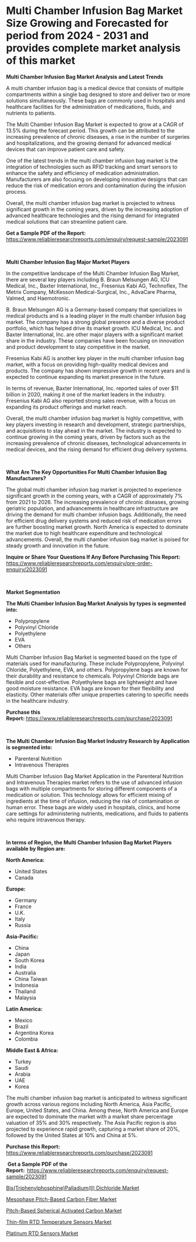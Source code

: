 <p><h1>Multi Chamber Infusion Bag Market Size Growing and Forecasted for period from 2024 - 2031 and provides complete market analysis of this market</h1></p><p><strong>Multi Chamber Infusion Bag Market Analysis and Latest Trends</strong></p>
<p><p>A multi chamber infusion bag is a medical device that consists of multiple compartments within a single bag designed to store and deliver two or more solutions simultaneously. These bags are commonly used in hospitals and healthcare facilities for the administration of medications, fluids, and nutrients to patients.</p><p>The Multi Chamber Infusion Bag Market is expected to grow at a CAGR of 13.5% during the forecast period. This growth can be attributed to the increasing prevalence of chronic diseases, a rise in the number of surgeries and hospitalizations, and the growing demand for advanced medical devices that can improve patient care and safety.</p><p>One of the latest trends in the multi chamber infusion bag market is the integration of technologies such as RFID tracking and smart sensors to enhance the safety and efficiency of medication administration. Manufacturers are also focusing on developing innovative designs that can reduce the risk of medication errors and contamination during the infusion process.</p><p>Overall, the multi chamber infusion bag market is projected to witness significant growth in the coming years, driven by the increasing adoption of advanced healthcare technologies and the rising demand for integrated medical solutions that can streamline patient care.</p></p>
<p><strong>Get a Sample PDF of the Report:&nbsp;</strong> <a href="https://www.reliableresearchreports.com/enquiry/request-sample/2023091">https://www.reliableresearchreports.com/enquiry/request-sample/2023091</a></p>
<p>&nbsp;</p>
<p><strong>Multi Chamber Infusion Bag Major Market Players</strong></p>
<p><p>In the competitive landscape of the Multi Chamber Infusion Bag Market, there are several key players including B. Braun Melsungen AG, ICU Medical, Inc., Baxter International, Inc., Fresenius Kabi AG, Technoflex, The Metrix Company, McKesson Medical-Surgical, Inc., AdvaCare Pharma, Valmed, and Haemotronic.</p><p>B. Braun Melsungen AG is a Germany-based company that specializes in medical products and is a leading player in the multi chamber infusion bag market. The company has a strong global presence and a diverse product portfolio, which has helped drive its market growth. ICU Medical, Inc. and Baxter International, Inc. are other major players with a significant market share in the industry. These companies have been focusing on innovation and product development to stay competitive in the market.</p><p>Fresenius Kabi AG is another key player in the multi chamber infusion bag market, with a focus on providing high-quality medical devices and products. The company has shown impressive growth in recent years and is expected to continue expanding its market presence in the future. </p><p>In terms of revenue, Baxter International, Inc. reported sales of over $11 billion in 2020, making it one of the market leaders in the industry. Fresenius Kabi AG also reported strong sales revenue, with a focus on expanding its product offerings and market reach.</p><p>Overall, the multi chamber infusion bag market is highly competitive, with key players investing in research and development, strategic partnerships, and acquisitions to stay ahead in the market. The industry is expected to continue growing in the coming years, driven by factors such as the increasing prevalence of chronic diseases, technological advancements in medical devices, and the rising demand for efficient drug delivery systems.</p></p>
<p>&nbsp;</p>
<p><strong>What Are The Key Opportunities For Multi Chamber Infusion Bag Manufacturers?</strong></p>
<p><p>The global multi chamber infusion bag market is projected to experience significant growth in the coming years, with a CAGR of approximately 7% from 2021 to 2026. The increasing prevalence of chronic diseases, growing geriatric population, and advancements in healthcare infrastructure are driving the demand for multi chamber infusion bags. Additionally, the need for efficient drug delivery systems and reduced risk of medication errors are further boosting market growth. North America is expected to dominate the market due to high healthcare expenditure and technological advancements. Overall, the multi chamber infusion bag market is poised for steady growth and innovation in the future.</p></p>
<p><strong>Inquire or Share Your Questions If Any Before Purchasing This Report:</strong> <a href="https://www.reliableresearchreports.com/enquiry/pre-order-enquiry/2023091">https://www.reliableresearchreports.com/enquiry/pre-order-enquiry/2023091</a></p>
<p>&nbsp;</p>
<p><strong>Market Segmentation</strong></p>
<p><strong>The Multi Chamber Infusion Bag Market Analysis by types is segmented into:</strong></p>
<p><ul><li>Polypropylene</li><li>Polyvinyl Chloride</li><li>Polyethylene</li><li>EVA</li><li>Others</li></ul></p>
<p><p>Multi Chamber Infusion Bag Market is segmented based on the type of materials used for manufacturing. These include Polypropylene, Polyvinyl Chloride, Polyethylene, EVA, and others. Polypropylene bags are known for their durability and resistance to chemicals. Polyvinyl Chloride bags are flexible and cost-effective. Polyethylene bags are lightweight and have good moisture resistance. EVA bags are known for their flexibility and elasticity. Other materials offer unique properties catering to specific needs in the healthcare industry.</p></p>
<p><strong>Purchase this Report:&nbsp;</strong><a href="https://www.reliableresearchreports.com/purchase/2023091">https://www.reliableresearchreports.com/purchase/2023091</a></p>
<p>&nbsp;</p>
<p><strong>The Multi Chamber Infusion Bag Market Industry Research by Application is segmented into:</strong></p>
<p><ul><li>Parenteral Nutrition</li><li>Intravenous Therapies</li></ul></p>
<p><p>Multi Chamber Infusion Bag Market Application in the Parenteral Nutrition and Intravenous Therapies market refers to the use of advanced infusion bags with multiple compartments for storing different components of a medication or solution. This technology allows for efficient mixing of ingredients at the time of infusion, reducing the risk of contamination or human error. These bags are widely used in hospitals, clinics, and home care settings for administering nutrients, medications, and fluids to patients who require intravenous therapy.</p></p>
<p>&nbsp;</p>
<p><strong>In terms of Region, the Multi Chamber Infusion Bag Market Players available by Region are:</strong></p>
<p>
    <p> <strong> North America: </strong>
        <ul>
            <li>United States</li>
            <li>Canada</li>
        </ul>
        </p> 
    <p> <strong> Europe: </strong>
        <ul>
            <li>Germany</li>
            <li>France</li>
            <li>U.K.</li>
            <li>Italy</li>
            <li>Russia</li>
        </ul>
        </p> 
    <p> <strong> Asia-Pacific: </strong>
        <ul>
            <li>China</li>
            <li>Japan</li>
            <li>South Korea</li>
            <li>India</li>
            <li>Australia</li>
            <li>China Taiwan</li>
            <li>Indonesia</li>
            <li>Thailand</li>
            <li>Malaysia</li>
        </ul>
        </p> 
    <p> <strong> Latin America: </strong>
        <ul>
            <li>Mexico</li>
            <li>Brazil</li>
            <li>Argentina Korea</li>
            <li>Colombia</li>
        </ul>
        </p> 
    <p> <strong> Middle East & Africa: </strong>
        <ul>
            <li>Turkey</li>
            <li>Saudi</li>
            <li>Arabia</li>
            <li>UAE</li>
            <li>Korea</li>
        </ul>
    </p>
    </p>
<p><p>The multi chamber infusion bag market is anticipated to witness significant growth across various regions including North America, Asia Pacific, Europe, United States, and China. Among these, North America and Europe are expected to dominate the market with a market share percentage valuation of 35% and 30% respectively. The Asia Pacific region is also projected to experience rapid growth, capturing a market share of 20%, followed by the United States at 10% and China at 5%.</p></p>
<p><strong>Purchase this Report: </strong><a href="https://www.reliableresearchreports.com/purchase/2023091">https://www.reliableresearchreports.com/purchase/2023091</a></p>
<p>&nbsp;<strong>Get a Sample PDF of the Report:&nbsp;&nbsp;</strong><a href="https://www.reliableresearchreports.com/enquiry/request-sample/2023091">https://www.reliableresearchreports.com/enquiry/request-sample/2023091</a></p>
<p><strong></strong></p>
<p><p><a href="https://rainy-horn-d69.notion.site/Bis-Triphenylphosphine-Palladium-II-Dichloride-Market-Size-2024-2031-Global-Industrial-Analysis--e710baee78a44e3299d5ab62ef1605e8">Bis(Triphenylphosphine)Palladium(II) Dichloride Market</a></p><p><a href="https://woozy-pyroraptor-a1f.notion.site/Global-Mesophase-Pitch-Based-Carbon-Fiber-Market-by-Types-Applications-and-Major-Players-with-Reg-72d4d5509ccf4458bfd5eb0d3fc5bd3c">Mesophase Pitch-Based Carbon Fiber Market</a></p><p><a href="https://rainy-horn-d69.notion.site/Pitch-Based-Spherical-Activated-Carbon-Market-Size-and-Examines-its-Market-Scope-with-a-Primary-Fo-8ef647c64a354762aa403116e2243f02">Pitch-Based Spherical Activated Carbon Market</a></p><p><a href="https://view.publitas.com/reportprime-1/thin-film-rtd-temperature-sensors-market-research-report-the-key-to-successful-business-strategy-forecasted-for-period-from-2024-2031/">Thin-film RTD Temperature Sensors Market</a></p><p><a href="https://view.publitas.com/reportprime-1/platinum-rtd-sensors-market-size-and-growth-market-segmentation-regional-and-country-breakdowns-and-market-trends-for-period-from-2024-2031/">Platinum RTD Sensors Market</a></p></p>